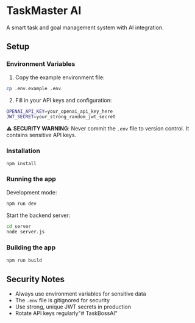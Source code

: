 # TaskMaster AI

A smart task and goal management system with AI integration.

## Setup

### Environment Variables

1. Copy the example environment file:
```bash
cp .env.example .env
```

2. Fill in your API keys and configuration:
```bash
OPENAI_API_KEY=your_openai_api_key_here
JWT_SECRET=your_strong_random_jwt_secret
```

⚠️ **SECURITY WARNING**: Never commit the `.env` file to version control. It contains sensitive API keys.

### Installation

```bash
npm install
```

### Running the app

Development mode:
```bash
npm run dev
```

Start the backend server:
```bash
cd server
node server.js
```

### Building the app

```bash
npm run build
```

## Security Notes

- Always use environment variables for sensitive data
- The `.env` file is gitignored for security
- Use strong, unique JWT secrets in production
- Rotate API keys regularly"# TaskBossAI" 
